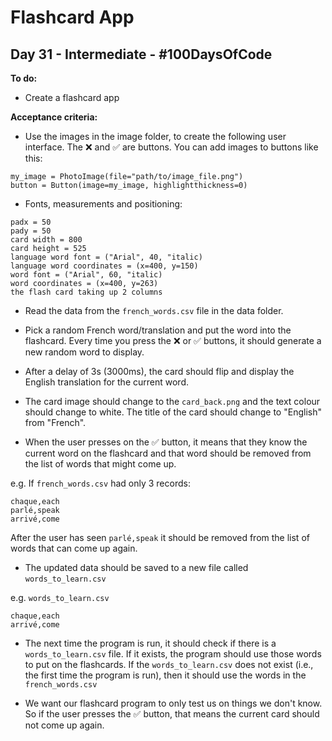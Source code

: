 # Flashcard App
## Day 31 - Intermediate - \#100DaysOfCode

**To do:**
* Create a flashcard app

**Acceptance criteria:**
* Use the images in the image folder, to create the following user interface. The ❌ and ✅ are buttons. 
You can add images to buttons like this: 
```
my_image = PhotoImage(file="path/to/image_file.png")
button = Button(image=my_image, highlightthickness=0)
```
* Fonts, measurements and positioning:
```
padx = 50
pady = 50
card width = 800
card height = 525
language word font = ("Arial", 40, "italic)
language word coordinates = (x=400, y=150)
word font = ("Arial", 60, "italic)
word coordinates = (x=400, y=263)
the flash card taking up 2 columns
```
* Read the data from the `french_words.csv` file in the data folder.

* Pick a random French word/translation and put the word into the flashcard. Every time you press the ❌ or ✅ buttons,
it should generate a new random word to display.

* After a delay of 3s (3000ms), the card should flip and display the English translation for the current word.

* The card image should change to the `card_back.png` and the text colour should change to white. The title of the card 
should change to "English" from "French".

* When the user presses on the ✅ button, it means that they know the current word on the flashcard and that word 
should be removed from the list of words that might come up.

e.g. If `french_words.csv` had only 3 records:
```
chaque,each
parlé,speak
arrivé,come
```
After the user has seen `parlé,speak` it should be removed from the list of words that can come up again.

* The updated data should be saved to a new file called `words_to_learn.csv`

e.g. `words_to_learn.csv`
```
chaque,each
arrivé,come
```

* The next time the program is run, it should check if there is a `words_to_learn.csv` file. If it exists, the program 
should use those words to put on the flashcards. If the `words_to_learn.csv` does not exist (i.e., the first time the 
program is run), then it should use the words in the `french_words.csv`

* We want our flashcard program to only test us on things we don't know. So if the user presses the ✅ button, that 
means the current card should not come up again.
